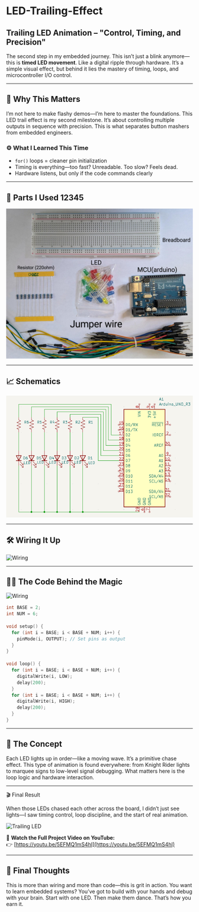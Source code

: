 # LED-Trailing-Effect  
## Trailing LED Animation – "Control, Timing, and Precision"

The second step in my embedded journey. This isn’t just a blink anymore—this is **timed LED movement**. Like a digital ripple through hardware. It’s a simple visual effect, but behind it lies the mastery of timing, loops, and microcontroller I/O control.

---

## 🧭 Why This Matters

I’m not here to make flashy demos—I’m here to master the foundations. This LED trail effect is my second milestone. It’s about controlling multiple outputs in sequence with precision. This is what separates button mashers from embedded engineers.

### ⚙️ What I Learned This Time

- `for()` loops = cleaner pin initialization  
- Timing is everything—too fast? Unreadable. Too slow? Feels dead.  
- Hardware listens, but only if the code commands clearly  

---

## 🔩 Parts I Used 12345

![Components](ComponentParts.jpg)

---

## 📈 Schematics

![Schematics](Schematics.png)

---

## 🛠️ Wiring It Up

![Wiring](Wiring.gif)

---

## 👨‍💻 The Code Behind the Magic

![Wiring](Coding.gif)

```cpp
int BASE = 2;
int NUM = 6;

void setup() {
  for (int i = BASE; i < BASE + NUM; i++) {
    pinMode(i, OUTPUT); // Set pins as output
  }
}

void loop() {
  for (int i = BASE; i < BASE + NUM; i++) {
    digitalWrite(i, LOW);
    delay(200);
  }
  for (int i = BASE; i < BASE + NUM; i++) {
    digitalWrite(i, HIGH);
    delay(200);
  }
}
```
---

## 🧠 The Concept
Each LED lights up in order—like a moving wave. It’s a primitive chase effect. This type of animation is found everywhere: from Knight Rider lights to marquee signs to low-level signal debugging. What matters here is the loop logic and hardware interaction.

---

🎬 Final Result

When those LEDs chased each other across the board, I didn’t just see lights—I saw timing control, loop discipline, and the start of real animation.

![Trailing LED](TrailingLED.gif)

🎥 **Watch the Full Project Video on YouTube:**  
👉 [https://youtu.be/5EFMQ1mS4hI](https://youtu.be/5EFMQ1mS4hI)

---


## 💬 Final Thoughts
This is more than wiring and more than code—this is grit in action.
You want to learn embedded systems? You’ve got to build with your hands and debug with your brain. Start with one LED. Then make them dance. That’s how you earn it.
